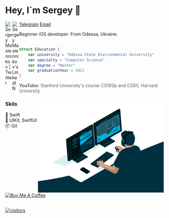 # Hey, I`m Sergey 👋

<a href="https://twitter.com/ser_maslennikov/">
  <img align="left" alt="Sergey Maslennikov | Twitter" width="22px" src="https://raw.githubusercontent.com/peterthehan/peterthehan/master/assets/twitter.svg" />
</a>
<a href="https://linkedin.com/in/obrienser/">
  <img align="left" alt="Sergey Maslennikov's LinkedIN" width="22px" src="https://raw.githubusercontent.com/peterthehan/peterthehan/master/assets/linkedin.svg" />
</a>

[Telegram](https://t.me/obrienser)
[Email](mailto:obrienser@gmail.com)

Beginner iOS developer. From Odessa, Ukraine.
<br><br>

```swift
struct Education {
    var university = "Odessa State Environmental University"
    var specialty = "Computer Science"
    var degree = "Master"
    var graduationYear = 2021
}
```
> **YouTube:** Stanford University's course CS193p and CS50, Harvard University
> 
<img align="right" src="/image03.gif" width="400" />

### Skils
:bamboo: Swift<br>
:bookmark: UIKit, SwiftUI<br>
:package: Git<br>

<br>
<a href="https://www.buymeacoffee.com/obrienser">
  <img src="https://cdn.buymeacoffee.com/buttons/v2/default-yellow.png" alt="Buy Me A Coffee" width="140">
</a>
<br><br>

[![visitors](https://visitor-badge.glitch.me/badge?page_id=obrienser)](https://github.com/obrienser/)
